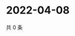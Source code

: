 # 2022-04-08

共 0 条

<!-- BEGIN WEIBO -->
<!-- 最后更新时间 Fri Apr 08 2022 07:12:50 GMT+0800 (China Standard Time) -->

<!-- END WEIBO -->
